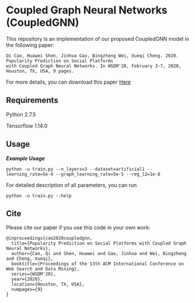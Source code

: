 # Coupled Graph Neural Networks (CoupledGNN)
This repository is an implementation of our proposed CoupledGNN model in the following paper:

```
Qi Cao, Huawei Shen, Jinhua Gao, Bingzheng Wei, Xueqi Cheng. 2020. Popularity Prediction on Social Platforms 
with Coupled Graph Neural Networks. In WSDM'20, February 3-7, 2020, Houston, TX, USA, 9 pages.
```

For more details, you can download this paper [Here](https://arxiv.org/abs/1906.09032)

## Requirements

Python 2.7.5

Tensorflow 1.14.0

## Usage
***Example Usage***

`python -u train.py --n_layers=3 --dataset=artificial1 --learning_rate=5e-4 --graph_learning_rate=5e-5 --reg_l2=1e-8 `

For detailed description of all parameters, you can run

`python -u train.py --help`

## Cite
Please cite our paper if you use this code in your own work:
```
@inproceedings{cao2020coupledgnn,
  title={Popularity Prediction on Social Platforms with Coupled Graph Neural Networks},
  author={Cao, Qi and Shen, Huawei and Gao, Jinhua and Wei, Bingzheng and Cheng, Xueqi},
  booktitle={Proceedings of the 13th ACM International Conference on Web Search and Data Mining},
  series={WSDM'20},
  year={2020},
  location={Houston, TX, USA},
  numpages={9}
}
```










